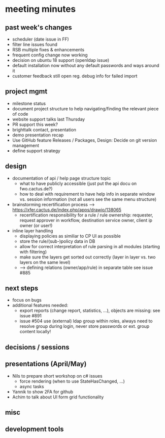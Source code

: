 # meeting minutes

## past week's changes
- scheduler (date issue in FF)
- filter line issues found
- RSB multiple fixes & enhancements
- frequent config change now working
- decision on ubuntu 18 support (openldap issue)
- default installation now without any default passwords and ways around it
- customer feedback still open reg. debug info for failed import

## project mgmt
- milestone status
- document project structure to help navigating/finding the relevant piece of code 
- website support talks last Thursday
- PR support this week?
- brighttalk contact, presentation
- demo presentation recap
- Use GitHub feature Releases / Packages, Design: Decide on git version management
- define support strategy

## design
- documentation of api / help page structure topic
  - what to have publicly accessible (just put the api docu on fwo.cactus.de?)
  - how to deal with requirement to have help info in separate window vs. session information (not all users see the same menu structure) 
- brainstorming recertification process --> <https://xfer.cactus.de/index.php/apps/drawio/138065>
  - recertification responsibility for a rule / rule ownership: requester, request approver in workflow, destination service owner, client ip owner (or user!) 
- inline layer handling
  - displaying policies as similiar to CP UI as possible
  - store the rule/(sub-)policy data in DB
  - allow for correct interpretation of rule parsing in all modules (starting with filtering)
  - make sure the layers get sorted out correctly (layer in layer vs. two layers on the same level)
  - --> defining relations (owner/app/rule) in separate table see issue #885

## next steps
- focus on bugs
- additional features needed:
  - export reports (change report, statistics, ...), objects are missing: see issue #891
  - issue #504 use (external) ldap group within roles, always need to resolve group during login, never store passwords or ext. group content locally!

## decisions / sessions

## presentations (April/May)
- Nils to prepare short workshop on c# issues
  - force rendering (when to use StateHasChanged, ...)
  - async tasks
- Yannik to show 2FA for github
- Achim to talk about UI form grid functionality
  
## misc
## development tools
